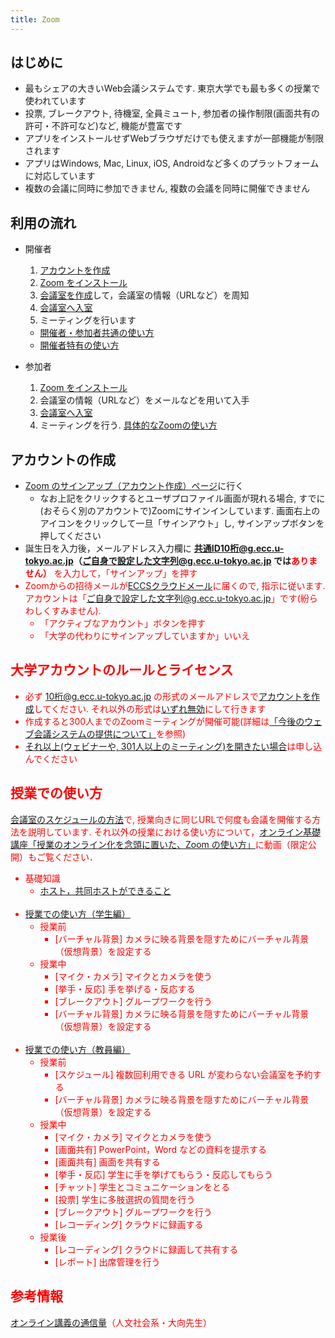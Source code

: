 ```yaml
---
title: Zoom
---
```

## はじめに

* 最もシェアの大きいWeb会議システムです. 東京大学でも最も多くの授業で使われています
* 投票, ブレークアウト, 待機室, 全員ミュート, 参加者の操作制限(画面共有の許可・不許可など)など, 機能が豊富です
* アプリをインストールせずWebブラウザだけでも使えますが一部機能が制限されます
* アプリはWindows, Mac, Linux, iOS, Androidなど多くのプラットフォームに対応しています
* 複数の会議に同時に参加できません, 複数の会議を同時に開催できません

## 利用の流れ

* 開催者
  1. <a href="create_account" target="">アカウントを作成</a>
  1. <a href="install" target="">Zoom をインストール</a>
  1. <a href="create_room" target="">会議室を作成</a>して，会議室の情報（URLなど）を周知
  1. <a href="join" target="">会議室へ入室</a>
  1. ミーティングを行います
    * <a href="how_to_use" target="">開催者・参加者共通の使い方</a>
    * <a href="how_to_use_host" target="">開催者特有の使い方</a>
  
* 参加者
  1. <a href="install" target="">Zoom をインストール</a>
  1. 会議室の情報（URLなど）をメールなどを用いて入手
  1. <a href="join" target="">会議室へ入室</a>
  1. ミーティングを行う. <a href="how_to_use" target="">具体的なZoomの使い方</a>

<a name="create_account"></a>
## アカウントの作成

* <a href="https://zoom.us/signup" target="_blank" rel="noopener">Zoom のサインアップ（アカウント作成）ページ</a>に行く
  * なお上記をクリックするとユーザプロファイル画面が現れる場合, すでに(おそらく別のアカウントで)Zoomにサインインしています. 画面右上のアイコンをクリックして一旦「サインアウト」し, サインアップボタンを押してください
* 誕生日を入力後，メールアドレス入力欄に **<font color="purple">共通ID10桁@g.ecc.u-tokyo.ac.jp</font>（ご自身で設定した文字列@g.ecc.u-tokyo.ac.jp では<font color="red">ありません</a>）** を入力して，「サインアップ」を押す
* Zoomからの招待メールが<a href="https://mail.google.com/a/g.ecc.u-tokyo.ac.jp" target="_blank" rel="noopener">ECCSクラウドメール</a>に届くので, 指示に従います. アカウントは「ご自身で設定した文字列@g.ecc.u-tokyo.ac.jp」です(紛らわしくすみません).
  * 「アクティブなアカウント」ボタンを押す
  * 「大学の代わりにサインアップしていますか」いいえ

## 大学アカウントのルールとライセンス

* 必ず <font color="purple">10桁@g.ecc.u-tokyo.ac.jp</font> の形式のメールアドレスで<a href="create_account" target="">アカウントを作成</a>してください. それ以外の形式は<a href="https://utelecon.github.io/notice/webmeetingaccount20200916">いずれ無効</a>にして行きます
* 作成すると300人までのZoomミーティングが開催可能(詳細は<a href="https://utelecon.github.io/notice/webmeetingaccount20200916">「今後のウェブ会議システムの提供について」</a>を参照)
* <a href="https://forms.office.com/Pages/ResponsePage.aspx?id=T6978HAr10eaAgh1yvlMhI_ifmf7qdFDpTYBBcm0ltJUOUtWOE9PNkVXN1QzOVcxSFlJMFozTzRZQy4u" target="_blank" rel="noopener">それ以上(ウェビナーや, 301人以上のミーティング)を開きたい場合</a>は申し込んでください

## 授業での使い方
[会議室のスケジュールの方法](how_to_use_in_classroom_faculty_members#schedule)で, 授業向きに同じURLで何度も会議を開催する方法を説明しています.
それ以外の授業における使い方について，[オンライン基礎講座「授業のオンライン化を念頭に置いた、Zoom の使い方」](https://utelecon.github.io/events/2020-03-19/)に動画（限定公開）もご覧ください． 

* 基礎知識
  * [ホスト，共同ホストができること](https://utelecon.github.io/zoom/how/common/host_cohost)
  <br>
* [授業での使い方（学生編）](how_to_use_in_classroom_students)
  * 授業前
    * [バーチャル背景] カメラに映る背景を隠すためにバーチャル背景（仮想背景）を設定する
  * 授業中
    * [マイク・カメラ] マイクとカメラを使う
    * [挙手・反応] 手を挙げる・反応する
    * [ブレークアウト] グループワークを行う
    * [バーチャル背景] カメラに映る背景を隠すためにバーチャル背景（仮想背景）を設定する  
  <br>
* [授業での使い方（教員編）](how_to_use_in_classroom_faculty_members)
  * 授業前
    * [スケジュール] 複数回利用できる URL が変わらない会議室を予約する
    * [バーチャル背景] カメラに映る背景を隠すためにバーチャル背景（仮想背景）を設定する
  * 授業中
    * [マイク・カメラ] マイクとカメラを使う
    * [画面共有] PowerPoint，Word などの資料を提示する
    * [画面共有] 画面を共有する
    * [挙手・反応] 学生に手を挙げてもらう・反応してもらう
    * [チャット] 学生とコミュニケーションをとる
    * [投票] 学生に多肢選択の質問を行う
    * [ブレークアウト] グループワークを行う
    * [レコーディング] クラウドに録画する
  * 授業後
    * [レコーディング] クラウドに録画して共有する
    * [レポート] 出席管理を行う  

## 参考情報
[オンライン講義の通信量](https://scrapbox.io/utdh/%E3%82%AA%E3%83%B3%E3%83%A9%E3%82%A4%E3%83%B3%E8%AC%9B%E7%BE%A9%E3%81%AE%E9%80%9A%E4%BF%A1%E9%87%8F)（人文社会系・大向先生）



<!--
## サブページ一覧
* <a href="create_account" target="">大学のアカウントの作り方</a>  
* [Zoomのアカウントとライセンスに関する注意点](https://utelecon.github.io/zoom/zoom_signin)
* <a href="install" target="">インストールの方法</a>  
* <a href="create_room" target="">会議室の作り方（開催者用）</a>  
* <a href="join" target="">会議室の入り方</a>  
* Zoom の使い方
  * <a href="how_to_use" target="">開催者・参加者共通の使い方</a>  
  * <a href="how_to_use_host" target="">開催者特有の使い方</a>  
* [授業での使い方（学生編）](how_to_use_in_classroom_students)
* [授業での使い方（教員編）](how_to_use_in_classroom_faculty_members)


## お知らせ
* 大学のアカウントは，[アカウントの作り方](create_account)をよく読みながら作成してください．
* <font color="red">Zoomアカウントの<a href="../faq/#zoom">初期設定時のトラブルに関するFAQ</a></font>
* <a href="../notice/webmeetingtools">Web会議サービス「Zoom」「Webex」「Google Meet」の継続利用について</a>

## はじめに

* 2020年度Sセメスターは，**本学のGoogleメール（共通ID数字10桁@g.ecc.u-tokyo.ac.jp, 以下ECCSクラウドメールと呼びます）で作成した Zoom アカウントを用いることで最大参加人数500名で時間無制限の会議室を使えるようになりました**   
* ここでは Web会議ツール Zoom の特徴や利用の流れについて説明します．また，具体的な使い方が載ったサブページもあるため，適宜そちらをご参照ください．  
* 本ページでは基本的に PC での利用について説明しますが，タブレットやスマートフォンでもアプリを用いることで Zoom を使えます  

## Zoom を利用する上での注意事項
* 1つのアカウントでは**2つ以上の会議室を同時ホストできません**．
  * そのため，ブレークアウト機能をご利用いただくか，複数アカウントでそれぞれ会議室をホストしていただければ幸いです．   


## 大学の Zoom アカウントについて

* [アカウントの作り方](create_account)を読んで，大学のアカウントを作成してください
* [Zoomのアカウントとライセンスに関する注意点](zoom_signin)も合わせてお読みください

アカウント作成について
* 「会議に参加するだけの人」典型的には学生は基本的に**不要**です
  * ただ，学内限定の会議室に参加する人は必要です．一部の授業ではオンライン授業へのアクセスを制御するためにそのような設定にしていますので, そのような授業に参加する場合は作って下さい
* 「会議を開催する人」は**必要**です．つまり授業をするために会議の設定をする人, 典型的には教員, またはそれを代行するTAは必要です．

また，アカウントを作る必要がある場合，**大学の Zoom アカウントの作成方法は特殊**なので，<font color="red">まず<a href="create_account" target="">アカウントの作り方のページ</a>をよく読んでアカウントを作ってください</font>．  

-->


